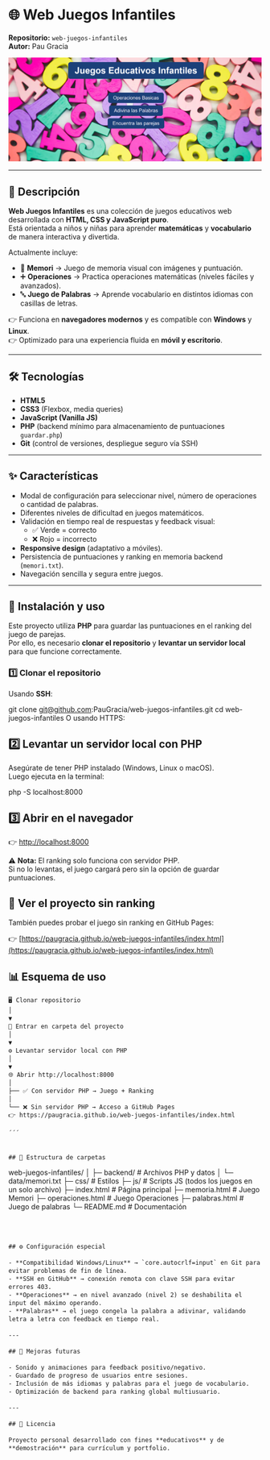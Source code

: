# 🌐 Web Juegos Infantiles  

**Repositorio:** `web-juegos-infantiles`  
**Autor:** Pau Gracia  

<img src="assets/img/imagenes/capturaIndex.png" alt="Captura de pantalla de la página principal" width="600">
  

---

## 📖 Descripción  

**Web Juegos Infantiles** es una colección de juegos educativos web desarrollada con **HTML, CSS y JavaScript puro**.  
Está orientada a niños y niñas para aprender **matemáticas** y **vocabulario** de manera interactiva y divertida.  

Actualmente incluye:  
- 🧠 **Memori** → Juego de memoria visual con imágenes y puntuación.  
- ➕ **Operaciones** → Practica operaciones matemáticas (niveles fáciles y avanzados).  
- 🔤 **Juego de Palabras** → Aprende vocabulario en distintos idiomas con casillas de letras.  

👉 Funciona en **navegadores modernos** y es compatible con **Windows** y **Linux**.  
👉 Optimizado para una experiencia fluida en **móvil y escritorio**.  

---

## 🛠️ Tecnologías  

- **HTML5**  
- **CSS3** (Flexbox, media queries)  
- **JavaScript (Vanilla JS)**  
- **PHP** (backend mínimo para almacenamiento de puntuaciones `guardar.php`)  
- **Git** (control de versiones, despliegue seguro vía SSH)  

---

## ✨ Características  

- Modal de configuración para seleccionar nivel, número de operaciones o cantidad de palabras.  
- Diferentes niveles de dificultad en juegos matemáticos.  
- Validación en tiempo real de respuestas y feedback visual:  
  - ✅ Verde = correcto  
  - ❌ Rojo = incorrecto  
- **Responsive design** (adaptativo a móviles).  
- Persistencia de puntuaciones y ranking en memoria backend (`memori.txt`).  
- Navegación sencilla y segura entre juegos.  

---

## 🚀 Instalación y uso

Este proyecto utiliza **PHP** para guardar las puntuaciones en el ranking del juego de parejas.  
Por ello, es necesario **clonar el repositorio** y **levantar un servidor local** para que funcione correctamente.  

### 1️⃣ Clonar el repositorio

Usando **SSH**:

git clone git@github.com:PauGracia/web-juegos-infantiles.git
cd web-juegos-infantiles
O usando HTTPS:


## 2️⃣ Levantar un servidor local con PHP

Asegúrate de tener PHP instalado (Windows, Linux o macOS).  
Luego ejecuta en la terminal:

php -S localhost:8000


## 3️⃣ Abrir en el navegador

👉 [http://localhost:8000](http://localhost:8000)

⚠️ **Nota:** El ranking solo funciona con servidor PHP.  
Si no lo levantas, el juego cargará pero sin la opción de guardar puntuaciones.


## 🔎 Ver el proyecto sin ranking

También puedes probar el juego sin ranking en GitHub Pages:

👉 [https://paugracia.github.io/web-juegos-infantiles/index.html](https://paugracia.github.io/web-juegos-infantiles/index.html)


## 📊 Esquema de uso

```
🖥️ Clonar repositorio
│
▼
📂 Entrar en carpeta del proyecto
│
▼
⚙️ Levantar servidor local con PHP
│
▼
🌐 Abrir http://localhost:8000
│
├── ✅ Con servidor PHP → Juego + Ranking
│
└── ❌ Sin servidor PHP → Acceso a GitHub Pages
👉 https://paugracia.github.io/web-juegos-infantiles/index.html

´´´


## 📂 Estructura de carpetas

```
web-juegos-infantiles/
│
├─ backend/         # Archivos PHP y datos
│  └─ data/memori.txt
├─ css/             # Estilos
├─ js/              # Scripts JS (todos los juegos en un solo archivo)
├─ index.html       # Página principal
├─ memoria.html     # Juego Memori
├─ operaciones.html # Juego Operaciones
├─ palabras.html    # Juego de palabras
└─ README.md        # Documentación
```



## ⚙️ Configuración especial  

- **Compatibilidad Windows/Linux** → `core.autocrlf=input` en Git para evitar problemas de fin de línea.  
- **SSH en GitHub** → conexión remota con clave SSH para evitar errores 403.  
- **Operaciones** → en nivel avanzado (nivel 2) se deshabilita el input del máximo operando.  
- **Palabras** → el juego congela la palabra a adivinar, validando letra a letra con feedback en tiempo real.  

---

## 🔮 Mejoras futuras  

- Sonido y animaciones para feedback positivo/negativo.  
- Guardado de progreso de usuarios entre sesiones.  
- Inclusión de más idiomas y palabras para el juego de vocabulario.  
- Optimización de backend para ranking global multiusuario.  

---

## 📜 Licencia  

Proyecto personal desarrollado con fines **educativos** y de **demostración** para currículum y portfolio.  


